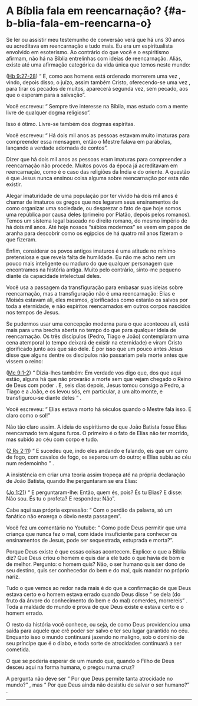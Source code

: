 # A Bíblia fala em reencarnação? {#a-b-blia-fala-em-reencarna-o}

Se ler ou assistir meu testemunho de conversão verá que há uns 30 anos eu acreditava em reencarnação e tudo mais. Eu era um espiritualista envolvido em esoterismo. Ao contrário do que você e o espiritismo afirmam, não há na Bíblia entrelinhas com ideias de reencarnação. Aliás, existe até uma afirmação categórica da vida única que temos neste mundo:

([Hb 9:27-28](http://bibliaonline.com.br/acf/hb/9/27-28)) “ E, como aos homens está ordenado morrerem uma vez , vindo, depois disso, o juízo, assim também Cristo, oferecendo-se uma vez , para tirar os pecados de muitos, aparecerá segunda vez, sem pecado, aos que o esperam para a salvação”.

Você escreveu: “ Sempre tive interesse na Bíblia, mas estudo com a mente livre de qualquer dogma religioso”.

Isso é ótimo. Livre-se também dos dogmas espíritas.

Você escreveu: “ Há dois mil anos as pessoas estavam muito imaturas para compreender essa mensagem, então o Mestre falava em parábolas, lançando a verdade adornada de contos”.

Dizer que há dois mil anos as pessoas eram imaturas para compreender a reencarnação não procede. Muitos povos da época já acreditavam em reencarnação, como é o caso das religiões da Índia e do oriente. A questão é que Jesus nunca ensinou coisa alguma sobre reencarnação por esta não existir.

Alegar imaturidade de uma população por ter vivido há dois mil anos é chamar de imaturos os gregos que nos legaram seus ensinamentos de como organizar uma sociedade, ou desprezar o fato de que hoje somos uma república por causa deles (primeiro por Platão, depois pelos romanos). Temos um sistema legal baseado no direito romano, do mesmo império de há dois mil anos. Até hoje nossos “sábios modernos” se veem em papos de aranha para descobrir como os egípcios de há quatro mil anos fizeram o que fizeram.

Enfim, considerar os povos antigos imaturos é uma atitude no mínimo pretensiosa e que revela falta de humildade. Eu não me acho nem um pouco mais inteligente ou maduro do que qualquer personagem que encontramos na história antiga. Muito pelo contrário, sinto-me pequeno diante da capacidade intelectual deles.

Você usa a passagem da transfiguração para embasar suas ideias sobre reencarnação, mas a transfiguração não é uma reencarnação: Elias e Moisés estavam ali, eles mesmos, glorificados como estarão os salvos por toda a eternidade, e não espíritos reencarnados em outros corpos nascidos nos tempos de Jesus.

Se pudermos usar uma concepção moderna para o que aconteceu ali, está mais para uma brecha aberta no tempo do que para qualquer ideia de reencarnação. Os três discípulos (Pedro, Tiago e João) contemplaram uma cena atemporal (o tempo deixará de existir na eternidade) e viram Cristo glorificado junto aos que são dele. É por isso que um pouco antes Jesus disse que alguns dentre os discípulos não passariam pela morte antes que vissem o reino:

([Mc 9:1-2](http://bibliaonline.com.br/acf/mc/9/1-2)) “ Dizia-lhes também: Em verdade vos digo que, dos que aqui estão, alguns há que não provarão a morte sem que vejam chegado o Reino de Deus com poder . E, seis dias depois, Jesus tomou consigo a Pedro, a Tiago e a João, e os levou sós, em particular, a um alto monte, e transfigurou-se diante deles ” .

Você escreveu: “ Elias estava morto há séculos quando o Mestre fala isso. É claro como o sol!”

Não tão claro assim. A ideia do espiritismo de que João Batista fosse Elias reencarnado tem alguns furos. O primeiro é o fato de Elias não ter morrido, mas subido ao céu com corpo e tudo.

([2 Rs 2:11](http://bibliaonline.com.br/acf/2rs/2/11)) “ E sucedeu que, indo eles andando e falando, eis que um carro de fogo, com cavalos de fogo, os separou um do outro; e Elias subiu ao céu num redemoinho ” .

A insistência em criar uma teoria assim tropeça até na própria declaração de João Batista, quando lhe perguntaram se era Elias:

([Jo 1:21](http://bibliaonline.com.br/acf/jo/1/21)) “ E perguntaram-lhe: Então, quem és, pois? És tu Elias? E disse: Não sou. És tu o profeta? E respondeu: Não”.

Cabe aqui sua própria expressão: “ Com o perdão da palavra, só um fanático não enxerga o óbvio nesta passagem”.

Você fez um comentário no Youtube: “ Como pode Deus permitir que uma criança que nunca fez o mal, com idade insuficiente para conhecer os ensinamentos de Jesus, pode ser sequestrada, estuprada e morta?”.

Porque Deus existe é que essas coisas acontecem. Explico: o que a Bíblia diz? Que Deus criou o homem e quis dar a ele tudo o que havia de bom e de melhor. Pergunto: o homem quis? Não, o ser humano quis ser dono de seu destino, quis ser conhecedor do bem e do mal, quis mandar no próprio nariz.

Tudo o que vemos ao redor nada mais é do que a confirmação de que Deus estava certo e o homem estava errado quando Deus disse “ se dela (do fruto da árvore do conhecimento do bem e do mal) comerdes, morrereis” . Toda a maldade do mundo é prova de que Deus existe e estava certo e o homem errado.

O resto da história você conhece, ou seja, de como Deus providenciou uma saída para aquele que crê poder ser salvo e ter seu lugar garantido no céu. Enquanto isso o mundo continuará jazendo no maligno, sob o domínio de seu príncipe que é o diabo, e toda sorte de atrocidades continuará a ser cometida.

O que se poderia esperar de um mundo que, quando o Filho de Deus desceu aqui na forma humana, o pregou numa cruz?

A pergunta não deve ser “ Por que Deus permite tanta atrocidade no mundo?” , mas “ Por que Deus ainda não desistiu de salvar o ser humano?” .

*****